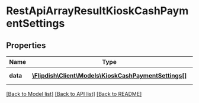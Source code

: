 # RestApiArrayResultKioskCashPaymentSettings

## Properties
Name | Type | Description | Notes
------------ | ------------- | ------------- | -------------
**data** | [**\Flipdish\\Client\Models\KioskCashPaymentSettings[]**](KioskCashPaymentSettings.md) | Generic data object. | 

[[Back to Model list]](../README.md#documentation-for-models) [[Back to API list]](../README.md#documentation-for-api-endpoints) [[Back to README]](../README.md)


